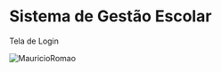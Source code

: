 # Sistema de Gestão Escolar 


Tela de Login

![MauricioRomao](front-End/kalabo_internacional/src/assets/Captura%20de%20Ecrã%20(24).png)
